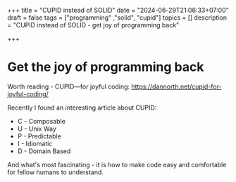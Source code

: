 +++
title = "CUPID instead of SOLID"
date = "2024-06-29T21:06:33+07:00"
draft = false
tags = ["programming" ,"solid", "cupid"]
topics = []
description = "CUPID instead of SOLID - get joy of programming back"

+++

# Get the joy of programming back

Worth reading - CUPID—for joyful coding: https://dannorth.net/cupid-for-joyful-coding/

<!--more-->

Recently I found an interesting article about CUPID:

* C - Composable
* U - Unix Way
* P - Predictable
* I - Idiomatic
* D - Domain Based

And what's most fascinating - it is how to make code easy and comfortable for fellow humans to understand.  
